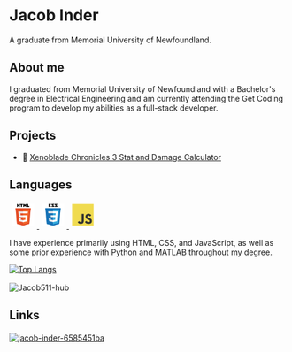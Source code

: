 # Jacob Inder

A graduate from Memorial University of Newfoundland.

## About me

I graduated from Memorial University of Newfoundland with a Bachelor's degree in Electrical Engineering and am currently attending the Get Coding program to develop my abilities as a full-stack developer.

## Projects

- 🔢 [Xenoblade Chronicles 3 Stat and Damage Calculator](https://jacob511-hub.github.io/XC3StatCalculator/)

## Languages

<p align="left">
  <a href="https://www.w3.org/html/" target="_blank" rel="noreferrer"> 
    <img src="https://raw.githubusercontent.com/devicons/devicon/master/icons/html5/html5-original-wordmark.svg" alt="html5" width="40" height="40" style="padding: 5px;" /> 
  </a> 
  
  <a href="https://www.w3schools.com/css/" target="_blank" rel="noreferrer"> 
    <img src="https://raw.githubusercontent.com/devicons/devicon/master/icons/css3/css3-original-wordmark.svg" alt="css3" width="40" height="40" style="padding: 5px;" /> 
  </a> 

  <a href="https://developer.mozilla.org/en-US/docs/Web/JavaScript" target="_blank" rel="noreferrer"> 
    <img src="https://raw.githubusercontent.com/devicons/devicon/master/icons/javascript/javascript-original.svg" alt="javascript" width="40" height="40" style="padding: 5px;" /> 
  </a>
</p>

I have experience primarily using HTML, CSS, and JavaScript, as well as some prior experience with Python and MATLAB throughout my degree.

[![Top Langs](https://github-readme-stats.vercel.app/api/top-langs/?username=Jacob511-hub&layout=donut-vertical)](https://github.com/Jacob511-hub/github-readme-stats)

<p><img align="center" src="https://github-readme-streak-stats.herokuapp.com/?user=Jacob511-hub&" alt="Jacob511-hub" /></p>

## Links

<p align="left">
<a href="https://www.linkedin.com/in/jacob-inder-6585451ba/" target="blank"><img align="center" src="https://raw.githubusercontent.com/rahuldkjain/github-profile-readme-generator/master/src/images/icons/Social/linked-in-alt.svg" alt="jacob-inder-6585451ba" height="30" width="40" /></a>
</p>
